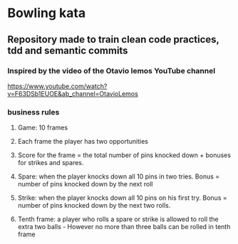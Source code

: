 # Bowling kata
## Repository made to train clean code practices, tdd and semantic commits

### Inspired by the video of the Otavio lemos YouTube channel
https://www.youtube.com/watch?v=F63DSb1EUOE&ab_channel=OtavioLemos

### business rules
1. Game: 10 frames

2. Each frame the player has two opportunities

3. Score for the frame = the total number of pins knocked down + bonuses for strikes and spares.

4. Spare: when the player knocks down all 10 pins in two tries. Bonus = number of pins knocked down by the next roll

5. Strike: when the player knocks down all 10 pins on his first try. Bonus = number of pins knocked down by the next two rolls.

6. Tenth frame: a player who rolls a spare or strike is allowed to roll the extra two balls - However no more than three balls can be rolled in tenth frame
